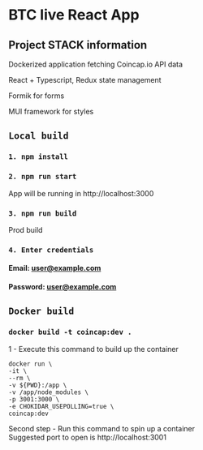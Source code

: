 # BTC live React App

## Project STACK information

Dockerized application fetching Coincap.io API data

React + Typescript, Redux state management

Formik for forms

MUI framework for styles

## `Local build`
### `1. npm install`

### `2. npm run start`
App will be running in http://localhost:3000

### `3. npm run build`
Prod build

### `4. Enter credentials`
#### Email: user@example.com
#### Password: user@example.com

## `Docker build`
### `docker build -t coincap:dev .`
1 - Execute this command to build up the container

    docker run \
    -it \
    --rm \
    -v ${PWD}:/app \
    -v /app/node_modules \
    -p 3001:3000 \
    -e CHOKIDAR_USEPOLLING=true \
    coincap:dev

Second step - Run this command to spin up a container\
Suggested port to open is http://localhost:3001
